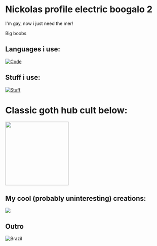 # Nickolas profile electric boogalo 2

I'm gay, now i just need the mer!

Big boobs

## Languages i use:

[![Code](https://skillicons.dev/icons?i=cpp,java,php,mysql,js&theme=light)](https://github.com/irrdkwhattoput/)

## Stuff i use:

[![Stuff](https://skillicons.dev/icons?i=cloudflare,eclipse,postman,visualstudio,discord,gmail,github,linux,windows&theme=light)](https://github.com/irrdkwhattoput/)

# Classic goth hub cult below:

<a href="https://github.com/irrdkwhattoput/">
  <img height=200 align="center" src="https://github-readme-stats.vercel.app/api?username=irrdkwhattoput&theme=blue_navy" />
</a>

## My cool (probably uninteresting) creations:

<a href="https://github.com/irrdkwhattoput/cc-bundle-dl">
  <img align="center" src="https://github-readme-stats.vercel.app/api/pin/?username=irrdkwhattoput&repo=cc-bundle-dl&theme=holi"/>
</a>

## Outro

<img alt="Brazil" src="https://unpkg.com/language-icons/icons/br.svg">
